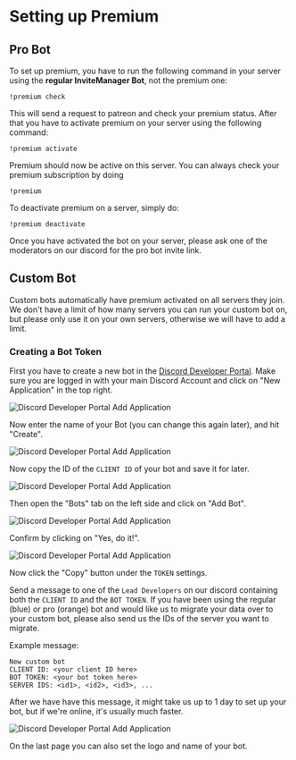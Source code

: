 # Setting up Premium

## Pro Bot

To set up premium, you have to run the following command in your server using the **regular InviteManager Bot**, not the premium one:

```
!premium check
```

This will send a request to patreon and check your premium status. After that you have to activate premium on your server using the following command:

```
!premium activate
```

Premium should now be active on this server. You can always check your premium subscription by doing

```
!premium
```

To deactivate premium on a server, simply do:

```
!premium deactivate
```

Once you have activated the bot on your server, please ask one of the moderators on our discord for the pro bot invite link.

## Custom Bot

Custom bots automatically have premium activated on all servers they join. We don't have a limit of how many servers you can run your custom bot on, but please only use it on your own servers, otherwise we will have to add a limit.

### Creating a Bot Token

First you have to create a new bot in the [Discord Developer Portal](https://discordapp.com/developers/applications/). Make sure you are logged in with your main Discord Account and click on "New Application" in the top right.

![Discord Developer Portal Add Application](../assets/discord-developer-1-add-application.png 'Discord Developer Portal Add Application')

Now enter the name of your Bot (you can change this again later), and hit "Create".

![Discord Developer Portal Add Application](../assets/discord-developer-2-add-application-popup.png 'Discord Developer Portal Add Application')

Now copy the ID of the `CLIENT ID` of your bot and save it for later.

![Discord Developer Portal Add Application](../assets/discord-developer-3-application-general-info.png 'Discord Developer Portal Add Application')

Then open the "Bots" tab on the left side and click on "Add Bot".

![Discord Developer Portal Add Application](../assets/discord-developer-4-application-bots.png 'Discord Developer Portal Add Application')

Confirm by clicking on "Yes, do it!".

![Discord Developer Portal Add Application](../assets/discord-developer-5-application-bots-add.png 'Discord Developer Portal Add Application')

Now click the "Copy" button under the `TOKEN` settings.

Send a message to one of the `Lead Developers` on our discord containing both the `CLIENT ID` and the `BOT TOKEN`. If you have been using the regular (blue) or pro (orange) bot and would like us to migrate your data over to your custom bot, please also send us the IDs of the server you want to migrate.

Example message:

```
New custom bot
CLIENT ID: <your client ID here>
BOT TOKEN: <your bot token here>
SERVER IDS: <id1>, <id2>, <id3>, ...
```

After we have have this message, it might take us up to 1 day to set up your bot, but if we're online, it's usually much faster.

![Discord Developer Portal Add Application](../assets/discord-developer-6-application-bots-token.png 'Discord Developer Portal Add Application')

On the last page you can also set the logo and name of your bot.

